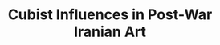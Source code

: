---
title: Cubist Influences in Post-War Iranian Art
theme: academic
layout: cover
coverBackgroundUrl: https://res.cloudinary.com/image-solar/image/upload/c_crop,h_429,w_600/v1743290112/ziapour/13WEB_kgrqqr.jpg
data: data.yaml
mdc: true
---